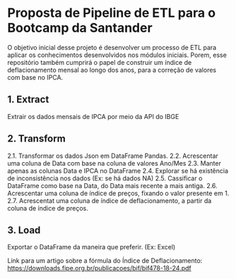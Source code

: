 # Proposta de Pipeline de ETL para o Bootcamp da Santander 

O objetivo inicial desse projeto é desenvolver um processo de ETL para aplicar os conhecimentos desenvolvidos nos módulos
iniciais. Porem, esse repositório também cumprirá o papel de construir um índice de deflacionamento mensal ao longo dos anos,
para a correção de valores com base no IPCA.

## 1. Extract

Extrair os dados mensais de IPCA por meio da API do IBGE

## 2. Transform

2.1. Transformar os dados Json em DataFrame Pandas.
2.2. Acrescentar uma coluna de Data com base na coluna de valores Ano/Mes
2.3. Manter apenas as colunas Data e IPCA no DataFrame
2.4. Explorar se há existência de inconsistência nos dados (Ex: se há dados NA)
2.5. Cassificar o DataFrame como base na Data, do Data mais recente a mais antiga.
2.6. Acrescentar uma coluna de índice de preços, fixando o valor presente em 1.
2.7. Acrescentat uma coluna de índice de deflacionamento, a partir da coluna de índice de preços.

## 3. Load
Exportar o DataFrame da maneira que preferir. (Ex: Excel)



Link para um artigo sobre a fórmula do Índice de Deflacionamento: <https://downloads.fipe.org.br/publicacoes/bif/bif478-18-24.pdf>
